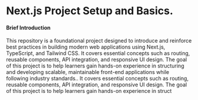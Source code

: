# Next.js Project Setup and Basics.

#### Brief Introduction

This repository is a foundational project designed to introduce and reinforce best practices in building modern web applications using Next.js, TypeScript, and Tailwind CSS. It covers essential concepts such as routing, reusable components, API integration, and responsive UI design. The goal of this project is to help learners gain hands-on experience in structuring and developing scalable, maintainable front-end applications while following industry standards.. It covers essential concepts such as routing, reusable components, API integration, and responsive UI design. The goal of this project is to help learners gain hands-on experience in struct